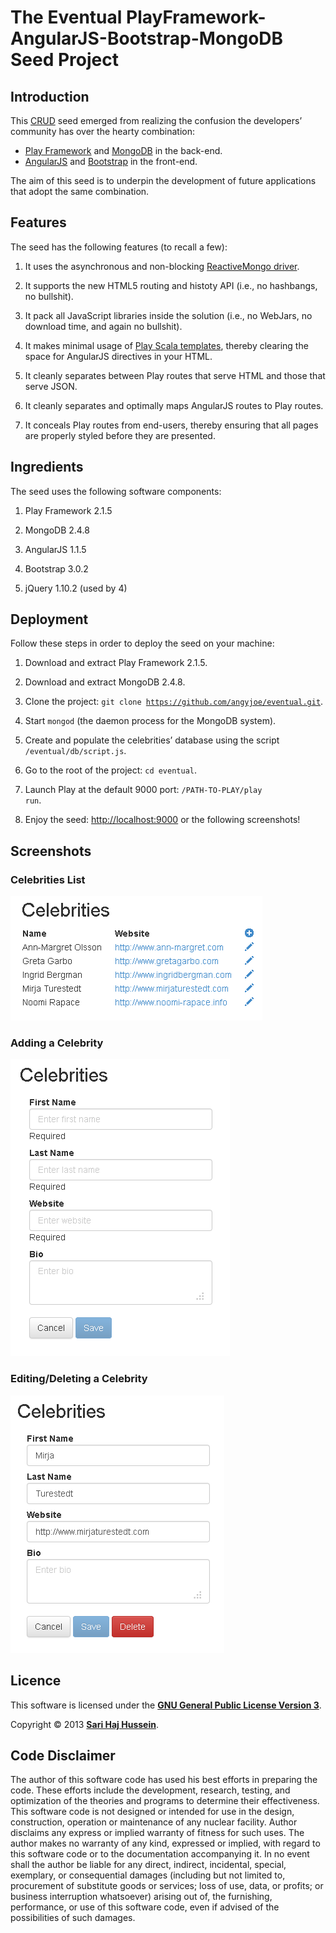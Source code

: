 # The Eventual PlayFramework-AngularJS-Bootstrap-MongoDB Seed Project

## Introduction

This [CRUD](http://en.wikipedia.org/wiki/Create,_read,_update_and_delete) seed emerged from realizing the confusion the developers’ community has over the hearty combination:
* [Play Framework](http://www.playframework.com/) and [MongoDB](http://www.mongodb.org/) in the back-end.
* [AngularJS](http://angularjs.org/) and [Bootstrap](http://getbootstrap.com/) in the front-end.

The aim of this seed is to underpin the development of future applications that adopt the same combination.

## Features
The seed has the following features (to recall a few):

1. It uses the asynchronous and non-blocking [ReactiveMongo driver](http://reactivemongo.org/).

2. It supports the new HTML5 routing and histoty API (i.e., no hashbangs, no bullshit).

3. It pack all JavaScript libraries inside the solution (i.e., no WebJars, no download time, and again no bullshit).

4. It makes minimal usage of [Play Scala templates](http://www.playframework.com/documentation/2.1.5/ScalaTemplates), thereby clearing the space for AngularJS directives in your HTML.

5. It cleanly separates between Play routes that serve HTML and those that serve JSON.

6. It cleanly separates and optimally maps AngularJS routes to Play routes.

7. It conceals Play routes from end-users, thereby ensuring that all pages are properly styled before they are presented.

## Ingredients
The seed uses the following software components:

1. Play Framework 2.1.5

2. MongoDB 2.4.8

3. AngularJS 1.1.5

4. Bootstrap 3.0.2

5. jQuery 1.10.2 (used by 4)

## Deployment
Follow these steps in order to deploy the seed on your machine:

1. Download and extract Play Framework 2.1.5.

2. Download and extract MongoDB 2.4.8.

3. Clone the project: <code>git clone https://github.com/angyjoe/eventual.git</code>.

4. Start <code>mongod</code> (the daemon process for the MongoDB system).

5. Create and populate the celebrities’ database using the script <code>/eventual/db/script.js</code>.

6. Go to the root of the project: <code>cd eventual</code>.

7. Launch Play at the default 9000 port: <code>/PATH-TO-PLAY/play run</code>.

8. Enjoy the seed: [http://localhost:9000](http://localhost:9000) or the following screenshots!

## Screenshots

### Celebrities List
![Celebrities List](./screenshots/Celebrities%20List.png)

### Adding a Celebrity
![Adding a Celebrity](./screenshots/Adding%20a%20Celebrity.png)

### Editing/Deleting a Celebrity
![Editing a Celebrity](./screenshots/Editing-Deleting%20a%20Celebrity.png)

## Licence

This software is licensed under the **[GNU General Public License Version 3](./LICENSE)**.

Copyright &copy; 2013 **[Sari Haj Hussein](http://sarihh.info)**.

## Code Disclaimer

The author of this software code has used his best efforts in preparing the code. These efforts include the development, research, testing, and optimization of the theories and programs to determine their effectiveness. This software code is not designed or intended for use in the design, construction, operation or maintenance of any nuclear facility. Author disclaims any express or implied warranty of fitness for such uses. The author makes no warranty of any kind, expressed or implied, with regard to this software code or to the documentation accompanying it. In no event shall the author be liable for any direct, indirect, incidental, special, exemplary, or consequential damages (including but not limited to, procurement of substitute goods or services; loss of use, data, or profits; or business interruption whatsoever) arising out of, the furnishing, performance, or use of this software code, even if advised of the possibilities of such damages.
